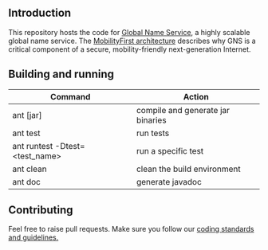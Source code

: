 


## Introduction
This repository hosts the code for [Global Name Service](http://www.cs.umass.edu/~arun/papers/auspice.pdf), a highly scalable global name service. The [MobilityFirst architecture](http://www.sigcomm.org/ccr/papers/2014/July/0000000.0000011) describes why GNS is a critical component of a secure, mobility-friendly next-generation Internet.

## Building and running

| Command       | Action          |
| ------------- |-------------    |
| ant [jar]                       | compile and generate jar binaries  |
| ant test                        | run tests                  |
| ant runtest -Dtest=<test_name>  | run a specific test        |
| ant clean                       | clean the build environment|
| ant doc                         | generate javadoc           | 


## Contributing
Feel free to raise pull requests. Make sure you follow our [coding standards and guidelines.](https://docs.google.com/document/d/111VLCfn45VxXRjaOQWrzBlmL_3iGxDccP9mdQZoWusQ/edit?usp=sharing)

